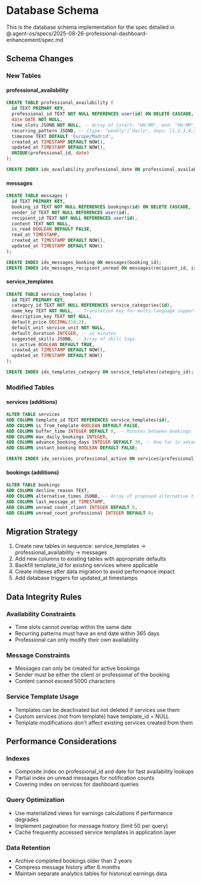 # Database Schema

This is the database schema implementation for the spec detailed in @.agent-os/specs/2025-08-26-professional-dashboard-enhancement/spec.md

## Schema Changes

### New Tables

#### professional_availability
```sql
CREATE TABLE professional_availability (
  id TEXT PRIMARY KEY,
  professional_id TEXT NOT NULL REFERENCES user(id) ON DELETE CASCADE,
  date DATE NOT NULL,
  time_slots JSONB NOT NULL, -- Array of {start: "HH:MM", end: "HH:MM", status: "available"|"blocked"}
  recurring_pattern JSONB, -- {type: "weekly"|"daily", days: [1,2,3,4,5], until: "YYYY-MM-DD"}
  timezone TEXT DEFAULT 'Europe/Madrid',
  created_at TIMESTAMP DEFAULT NOW(),
  updated_at TIMESTAMP DEFAULT NOW(),
  UNIQUE(professional_id, date)
);

CREATE INDEX idx_availability_professional_date ON professional_availability(professional_id, date);
```

#### messages
```sql
CREATE TABLE messages (
  id TEXT PRIMARY KEY,
  booking_id TEXT NOT NULL REFERENCES bookings(id) ON DELETE CASCADE,
  sender_id TEXT NOT NULL REFERENCES user(id),
  recipient_id TEXT NOT NULL REFERENCES user(id),
  content TEXT NOT NULL,
  is_read BOOLEAN DEFAULT FALSE,
  read_at TIMESTAMP,
  created_at TIMESTAMP DEFAULT NOW(),
  updated_at TIMESTAMP DEFAULT NOW()
);

CREATE INDEX idx_messages_booking ON messages(booking_id);
CREATE INDEX idx_messages_recipient_unread ON messages(recipient_id, is_read) WHERE is_read = FALSE;
```

#### service_templates
```sql
CREATE TABLE service_templates (
  id TEXT PRIMARY KEY,
  category_id TEXT NOT NULL REFERENCES service_categories(id),
  name_key TEXT NOT NULL, -- Translation key for multi-language support
  description_key TEXT NOT NULL,
  default_price DECIMAL(10,2),
  default_unit service_unit NOT NULL,
  default_duration INTEGER, -- in minutes
  suggested_skills JSONB, -- Array of skill tags
  is_active BOOLEAN DEFAULT TRUE,
  created_at TIMESTAMP DEFAULT NOW(),
  updated_at TIMESTAMP DEFAULT NOW()
);

CREATE INDEX idx_templates_category ON service_templates(category_id);
```

### Modified Tables

#### services (additions)
```sql
ALTER TABLE services 
ADD COLUMN template_id TEXT REFERENCES service_templates(id),
ADD COLUMN is_from_template BOOLEAN DEFAULT FALSE,
ADD COLUMN buffer_time INTEGER DEFAULT 0, -- Minutes between bookings
ADD COLUMN max_daily_bookings INTEGER,
ADD COLUMN advance_booking_days INTEGER DEFAULT 30, -- How far in advance bookings allowed
ADD COLUMN instant_booking BOOLEAN DEFAULT FALSE;

CREATE INDEX idx_services_professional_active ON services(professional_id, is_active);
```

#### bookings (additions)
```sql
ALTER TABLE bookings
ADD COLUMN decline_reason TEXT,
ADD COLUMN alternative_times JSONB, -- Array of proposed alternative times
ADD COLUMN last_message_at TIMESTAMP,
ADD COLUMN unread_count_client INTEGER DEFAULT 0,
ADD COLUMN unread_count_professional INTEGER DEFAULT 0;
```

## Migration Strategy

1. Create new tables in sequence: service_templates → professional_availability → messages
2. Add new columns to existing tables with appropriate defaults
3. Backfill template_id for existing services where applicable
4. Create indexes after data migration to avoid performance impact
5. Add database triggers for updated_at timestamps

## Data Integrity Rules

### Availability Constraints
- Time slots cannot overlap within the same date
- Recurring patterns must have an end date within 365 days
- Professional can only modify their own availability

### Message Constraints
- Messages can only be created for active bookings
- Sender must be either the client or professional of the booking
- Content cannot exceed 5000 characters

### Service Template Usage
- Templates can be deactivated but not deleted if services use them
- Custom services (not from template) have template_id = NULL
- Template modifications don't affect existing services created from them

## Performance Considerations

### Indexes
- Composite index on professional_id and date for fast availability lookups
- Partial index on unread messages for notification counts
- Covering index on services for dashboard queries

### Query Optimization
- Use materialized views for earnings calculations if performance degrades
- Implement pagination for message history (limit 50 per query)
- Cache frequently accessed service templates in application layer

### Data Retention
- Archive completed bookings older than 2 years
- Compress message history after 6 months
- Maintain separate analytics tables for historical earnings data